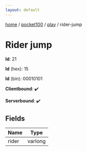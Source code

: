 ```yaml
---
layout: default
---
```


[home](/)  /  [pocket100](/protocol/pocket100)  /  [play](/protocol/pocket100/play)  /  rider-jump

# Rider jump

**Id**: 21

**Id** (hex): 15

**Id** (bin): 00010101

**Clientbound**: ✔️

**Serverbound**: ✔️

## Fields

Name | Type
---|---
rider | varlong


